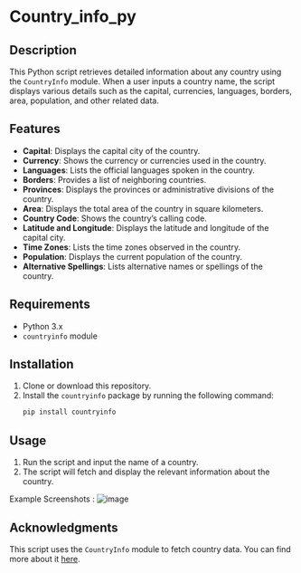 # Country_info_py

## Description

This Python script retrieves detailed information about any country using the `CountryInfo` module. When a user inputs a country name, the script displays various details such as the capital, currencies, languages, borders, area, population, and other related data.

## Features

- **Capital**: Displays the capital city of the country.
- **Currency**: Shows the currency or currencies used in the country.
- **Languages**: Lists the official languages spoken in the country.
- **Borders**: Provides a list of neighboring countries.
- **Provinces**: Displays the provinces or administrative divisions of the country.
- **Area**: Displays the total area of the country in square kilometers.
- **Country Code**: Shows the country’s calling code.
- **Latitude and Longitude**: Displays the latitude and longitude of the capital city.
- **Time Zones**: Lists the time zones observed in the country.
- **Population**: Displays the current population of the country.
- **Alternative Spellings**: Lists alternative names or spellings of the country.

## Requirements

- Python 3.x
- `countryinfo` module

## Installation

1. Clone or download this repository.
2. Install the `countryinfo` package by running the following command:
   ```bash
   pip install countryinfo
   ```

## Usage

1. Run the script and input the name of a country.
2. The script will fetch and display the relevant information about the country.

Example Screenshots :
![image](https://github.com/user-attachments/assets/8358cc25-00b9-4a87-9451-fc51751f6e79)


## Acknowledgments

This script uses the `CountryInfo` module to fetch country data. You can find more about it [here](https://pypi.org/project/CountryInfo/).
